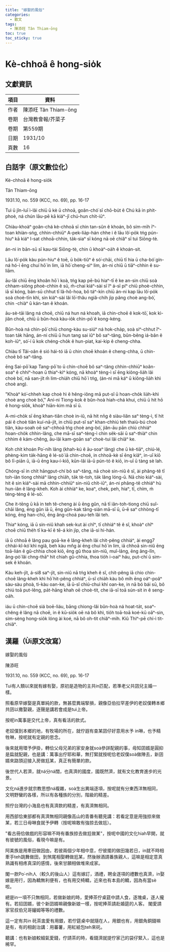 ```yaml
---
title: "嫁娶的風俗"
categories:
  - 散文
tags:
  - 陳添旺 Tân Thiam-ōng
toc: true
toc_sticky: true
---
```


# Kè-chhoā ê hong-sio̍k

## 文獻資訊

| 項目 | 資料 |
|---|---|
| 作者 | 陳添旺 Tân Thiam-ōng |
| 卷期 | 台灣教會報/芥菜子 |
| 卷期 | 第559期 |
| 日期 | 1931/10 |
| 頁數 | 16 |

## 白話字（原文數位化）

Kè-chhoā ê hong-sio̍k

Tân Thiam-ōng

1931.10, no. 559 (KCC, no. 69), pp. 16-17

Tuì ū jîn-luī ì-lâi chiū ū kè ū chhoā, goân-chó͘ sī chō-bu̍t ê Chú kā in phit-phoè, ná chún lāu-pē kā kiáⁿ-jî chú-hun chi̍t-iūⁿ.

Chiàu-khoàⁿ goân-chá kè-chhoā sī chin tan-sûn ê khoán, bô sím-mi̍h īⁿ-toan khiàn-sńg, chhin-chhiūⁿ A-pek-lia̍p-hán chhe i ê lāu lô͘-po̍k tńg pún-hiuⁿ kā kiáⁿ I-sat chhoā-chhin, ta̍k-siaⁿ sī kóng nā oē chiâⁿ sī tuì Siōng-tè.

án-ni in bān-sū sī kau-tài Siōng-tè, chin ū khoàⁿ-oa̍h ê khoán-sit.

Lāu lô͘-po̍k kàu pún-hiuⁿ ê toē, ū bo̍k-tiûⁿ ê só͘-chāi, chiū tī hia ū cha-bó͘ gín-ná hó-ì ēng chuí hō͘ in lim, iā hō͘ cheng-siⁿ lim, án-ni chiū ū tiāⁿ-chhin ê su-liām.

āu-lâi chiū ēng khoân hō͘ i koà, tńg kap pē-bú hiaⁿ-tī ê ke an-sin chiū soà chham-siông phoè-chhin ê sū, m̄-chai kiáⁿ-sài sī îⁿ á-sī píⁿ chiū phoè-chhin, iā sī kóng, bān-sū chhut tī Iâ-hô-hoa, bô táⁿ-kín chiū án-ni kap lāu lô͘-po̍k soà choè-tīn khì, sin kiáⁿ-sài lâi lō͘-thâu ngiâ-chih ji̍p pâng choè ang-bó͘, chin -chiàⁿ ū kán-tan ê khoán.

āu-sè-tāi lâng ná choē, chiū ná hun ná khoah, iā chin-choē ê kok-tō͘, kok kì-jiân choē, chiū ū bûn-hoà kàu-io̍k chìn-pō͘ ê kong-kéng.

Bûn-hoà ná chìn-pō͘ chiū chong-kàu su-siúⁿ ná hok-cha̍p, soà siⁿ-chhut īⁿ-toan ta̍k hāng, án-ni chiū ū hun tang sai iûⁿ bô saⁿ-tâng, bûn-bêng iá-bân ê koh-iūⁿ, só͘-í ū kok chéng-cho̍k ê hun-piat, kai-kip ê cheng-chha.

Chiàu tī Tâi-oân ê sió hái-tó iā ū chin choē khoán ê cheng-chha, ū chin-choē bô saⁿ-tâng.

ēng Sai-pō͘ kap Tang-pō͘ to ū chin-choē bô saⁿ-tâng chhin-chhiūⁿ koân-soaⁿ ê chhiⁿ-hoan ū thiaⁿ-kìⁿ kóng, nā khoàⁿ tèng-ì sī ēng kiông-lia̍h lâi choè bó͘, nā san-ji̍t m̄ lim-chia̍h chiū hō͘ i tńg, (án-ni mā káⁿ ū kiông-lia̍h khì choè ang).

"Khoàⁿ kó͘-chheh kap choè hì ê hêng-iông mā put-sî ū hoan-cho̍k lia̍h-khì choè ang choè bó͘," Aní-ni Tiong-kok ê bûn-hoà hiah-chá khui, chiū ū hit hō ê hong-sio̍k, khoàⁿ hiān-kim mā sī ū.

A-mi-cho̍k sī ēng khan-tiân choè in-iû, nā hit nn̄g ê siàu-liân saⁿ tèng-ì, tī hit pái ê choè tiân kuí-nā-ji̍t, in chiū put-sî saⁿ khan-chhiú teh thaiù-bú choè tiân, kàu-soah oē saⁿ-chhoā tńg choè ang-bó͘, jiân-āu pān chiú chhiáⁿ hoan-cho̍k chhin-lâng, che mā-sī saⁿ-tèng-ì chin se̍k-sāi ū saⁿ-thiàⁿ chin chhim ê kám-chêng, āu-lâi kam-goān saⁿ choè-tui lâi chiâⁿ ke.

Koh chi̍t khoán Po͘-ni̍h lâng (khah-kú ê āu-soaⁿ lâng) che ū kè-tiāⁿ, chiú-lé, phèng-kim ta̍k-hāng ê lé-sò͘ iā chin-choē, in chhoā-kè sī ēng kiâⁿ, in-uī kiō bô lī-piān ū, iā-ū ēng kau-í-kiō, kūn-lâi iā-ū pún-tó ê kiō, in-uī ū tàng sè lah.

Chóng-sī in chi̍t hāngput-chí bô saⁿ-tâng, nā choè sin-niû ê sî, ài phâng-tê tī toh-iân tiong chhiáⁿ lâng chia̍h, ta̍k tè-toh, ta̍k lâng lóng-ū. Nā chio kiáⁿ-sài, hit ê sin kiáⁿ-sài mā chhin-chhiūⁿ sin-niû chi̍t-iūⁿ, án-ni phâng-tê chhiáⁿ hù hun-iân ê lâng-kheh. Koh ài chhiàⁿ ke, koaⁿ, chek, peh, hiaⁿ, tī, chím, ḿ  téng-téng ê lé-sò͘.

Che it-tēng ū kā in teh tê-cheng ài ū ēng gûn, nā tī iân-toh-tiong chiū suî-chāi lâng, ēng gûn iā ū, ēng gûn-kak tâng-sián mā-sī ū, ū-ē saⁿ chhòng-tī kóng, ēng han-chû, ēng âng-choá pau-teh lâi teh.

Thiaⁿ kóng, iā ū sin-niû khah sek-kut ài chîⁿ, tī chhiáⁿ tê ê sî, khoàⁿ chîⁿ choē chiū the̍h tī ka-kī ê tē-á kín ji̍p, che iā-si hi-hán.

iā ū chhoā ê lâng pau goā-ke ê lâng-kheh lâi chit-pêng chhiáⁿ, ài engg7 chhái-kî-kó͘ khì ngiâ, beh kàu mn̂g ài ēng chuí hō͘ in lim, iā chhoā sin-niû ēng toā-lián ê gû-chhia choè kiō, ēng gû thoa sin-niû, muî-lâng, ēng âng-lîn, âng-pò͘ lâi chng-thāⁿ hit chiah gû-chhia, thoa tio̍h i-oaiⁿ háu, put-chí ū sim-sek ê khoán.

Kàu keh-ji̍t, á-si8 saⁿ-ji̍t, sin-niû nā tńg kheh ê sî, chit-pêng iā chio chin-choē lâng-kheh khì hō͘ hit-pêng chhiáⁿ, ū-sî chia̍h kàu bô mi̍h ēng oáⁿ-poâⁿ sàu-sàu phoà, tì-kàu oan-ke, iā ū-sî chiú-chuì khí oan-ke, in nā bó bái sū, bô chiú toā put-lêng, pa̍t-hāng khah oē choè-tit, che iā-sī toā sún-sit in ê seng-oa̍h.

iáu ū chin-choē siá boē-liáu, bāng chiong-lâi bûn-hoà ná hoat-ta̍t, soaⁿ-chêng ê lâng nā choē, in ê kū-sio̍k oē ná bô khì, tio̍h toā-toā koé-kū oāⁿ-sin, sim-sèng hong-sio̍k lóng ài koé, nā bô oh-tit chiâⁿ-mi̍h. Kiû Thiⁿ-pē chí-ì tit-chiâⁿ.

## 漢羅（Ùi原文改寫）

嫁娶的風俗

陳添旺

1931.10, no. 559 (KCC, no. 69), pp. 16-17

Tuì有人類以來就有嫁有娶，原初是造物的主共in匹配，若準老父共囝兒主婚一樣。

照看原早嫁娶是真單純的款，無甚麼異端掔損，親像亞伯拉罕差伊的老奴僕轉本鄉共囝以撒娶親，逐聲是講若會成是tuì上帝。

按呢in萬事是交代上帝，真有看活的款式。

老奴僕到本鄉的地，有牧場的所在，就佇遐有查某囝仔好意用水予 in啉，也予精牲啉，按呢就有定親的思念。

後來就用環予伊掛，轉佮父母兄弟的家安身就soà參詳配親的事，毋知囝婿是圓抑是扁就配親，也是講：萬事出佇耶和華，無打緊就按呢佮老奴僕soà做陣去，新囝婿來路頭迎接入房做尪某，真正有簡單的款。

後世代人若濟，就ná分ná闊，也真濟的國度，國既然濟，就有文化教育進步的光景。

文化ná進步就宗教思想ná複雜，soà生出異端逐項，按呢就有分東西洋無相同，文明野蠻的各樣，所以有各種族的分別，階級的精差。

照佇台灣的小海島也有真濟款的精差，有真濟無相同。

用西部佮東部都有真濟無相同親像高山的青番有聽見講：若看定意是用強掠來做某，若三日毋啉食就予伊轉（按呢嘛敢有強掠去做尪）。

"看古冊佮做戲的形容嘛不時有番族掠去做尪做某"，按呢中國的文化hiah早開，就有彼號的風俗，看現今嘛是有。

阿美族是用牽田做因由，若彼兩個少年相中意，佇彼擺的做田幾若日，in就不時相牽手teh跳舞做田，到煞尾相娶轉做尪某，然後辦酒請番族親人，這嘛是相定意真熟識有相疼真深的感情，後來甘願相做堆來成家。

閣一款Po͘-ni̍h人（較久的後山人）這有嫁訂，酒禮，聘金逐項的禮數也真濟，in娶嫁是用行，因為轎無利便有，也有用交椅轎，近來也有本島的轎，因為有當sè啦。

總是in一項不只無相同，若做新娘的時，愛捧茶佇桌筵中請人食，逐塊桌，逐人攏有。若招囝婿，彼个新囝婿嘛親像新娘一樣，按呢捧茶請赴婚筵的人客。 閣愛請家官叔伯兄哥嬸姆等等的禮數。

這一定有共in 矺茶盅愛有用銀，若佇筵桌中就隨在人，用銀也有，用銀角銅錢嘛是有，有的相創治講：用蕃薯，用紅紙包teh來矺。

聽講：也有新娘較細氣愛錢，佇請茶的時，看錢濟就提佇家己的袋仔緊入，這也是稀罕。
